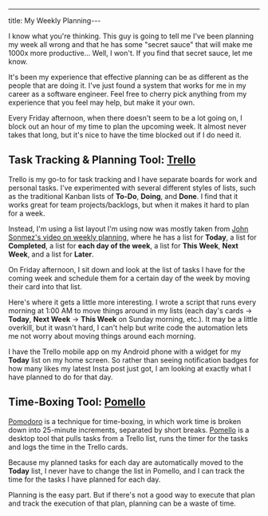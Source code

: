 ---
title: My Weekly Planning---

I know what you're thinking. This guy is going to tell me I've been planning my week all wrong and that he has some "secret sauce" that will make me 1000x more productive... Well, I won't. If you find that secret sauce, let me know. 

It's been my experience that effective planning can be as different as the people that are doing it. I've just found a system that works for me in my career as a software engineer. Feel free to cherry pick anything from my experience that you feel may help, but make it your own.

Every Friday afternoon, when there doesn't seem to be a lot going on, I block out an hour of my time to plan the upcoming week. It almost never takes that long, but it's nice to have the time blocked out if I do need it.

## Task Tracking & Planning Tool: [Trello](https://trello.com/)

Trello is my go-to for task tracking and I have separate boards for work and personal tasks. I've experimented with several different styles of lists, such as the traditional Kanban lists of **To-Do**, **Doing**, and **Done**. I find that it works great for team projects/backlogs, but when it makes it hard to plan for a week.

Instead, I'm using a list layout I'm using now was mostly taken from [John Sonmez's video on weekly planning](https://www.youtube.com/watch?v=W9k0OhJkjQ0), where he has a list for **Today**, a list for **Completed**, a list for **each day of the week**, a list for **This Week**, **Next Week**, and a list for **Later**. 

On Friday afternoon, I sit down and look at the list of tasks I have for the coming week and schedule them for a certain day of the week by moving their card into that list.

Here's where it gets a little more interesting. I wrote a script that runs every morning at 1:00 AM to move things around in my lists (each day's cards -> **Today**, **Next Week** -> **This Week** on Sunday morning, etc.). It may be a little overkill, but it wasn't hard, I can't help but write code the automation lets me not worry about moving things around each morning. 

I have the Trello mobile app on my Android phone with a widget for my **Today** list on my home screen. So rather than seeing notification badges for how many likes my latest Insta post just got, I am looking at exactly what I have planned to do for that day.

## Time-Boxing Tool: [Pomello](https://pomelloapp.com/)

[Pomodoro](https://en.wikipedia.org/wiki/Pomodoro_Technique) is a technique for time-boxing, in which work time is broken down into 25-minute increments, separated by short breaks. [Pomello](https://pomelloapp.com/) is a desktop tool that pulls tasks from a Trello list, runs the timer for the tasks and logs the time in the Trello cards.

Because my planned tasks for each day are automatically moved to the **Today** list, I never have to change the list in Pomello, and I can track the time for the tasks I have planned for each day.

Planning is the easy part. But if there's not a good way to execute that plan and track the execution of that plan, planning can be a waste of time.
